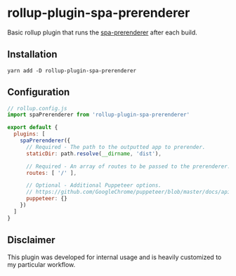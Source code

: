 # rollup-plugin-spa-prerenderer

Basic rollup plugin that runs the [spa-prerenderer](https://github.com/chrisvfritz/prerender-spa-plugin) after each build.

## Installation

`yarn add -D rollup-plugin-spa-prerenderer`


## Configuration

```js
// rollup.config.js
import spaPrerenderer from 'rollup-plugin-spa-prerenderer'

export default {
  plugins: [
    spaPrerenderer({
      // Required - The path to the outputted app to prerender.
      staticDir: path.resolve(__dirname, 'dist'),

      // Required - An array of routes to be passed to the prerenderer.
      routes: [ '/' ],

      // Optional - Additional Puppeteer options.
      // https://github.com/GoogleChrome/puppeteer/blob/master/docs/api.md#puppeteerlaunchoptions
      puppeteer: {}
    })
  ]
}
```

## Disclaimer

This plugin was developed for internal usage and is heavily customized to my particular workflow.

